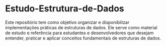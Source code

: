 # Estudo-Estrutura-de-Dados
Este repositório tem como objetivo organizar e disponibilizar implementações práticas de estruturas de dados. Ele serve como material de estudo e referência para estudantes e desenvolvedores que desejam entender, praticar e aplicar conceitos fundamentais de estruturas de dados.
